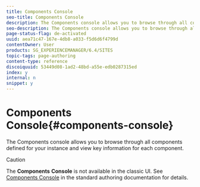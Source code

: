 ```yaml
---
title: Components Console
seo-title: Components Console
description: The Components console allows you to browse through all components defined for your instance and view key information for each component.
seo-description: The Components console allows you to browse through all components defined for your instance and view key information for each component.
page-status-flag: de-activated
uuid: aea71c47-167e-4db8-a033-f5d6d6f4799d
contentOwner: User
products: SG_EXPERIENCEMANAGER/6.4/SITES
topic-tags: page-authoring
content-type: reference
discoiquuid: 53449d08-1ad2-48bd-a55e-edb0287315ed
index: y
internal: n
snippet: y
---
```


# Components Console{#components-console}

The Components console allows you to browse through all components defined for your instance and view key information for each component.

>[!CAUTION]
>
>The **Components** **Console** is not available in the classic UI. See [Components Console](../../../sites/authoring/using/default-components-console.md) in the standard authoring documentation for details.

